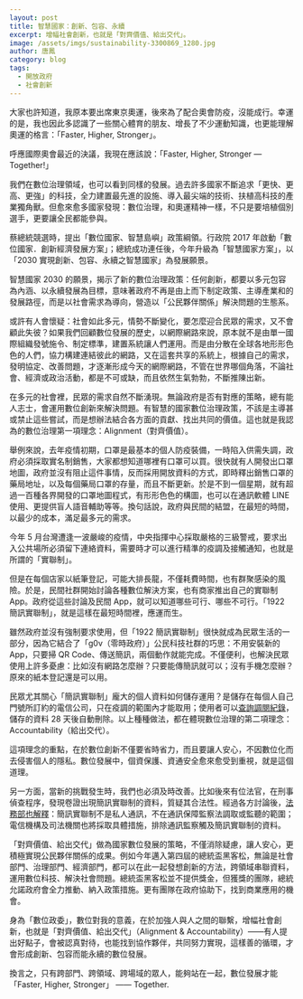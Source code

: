 ```yaml
---
layout: post
title: 智慧國家：創新、包容、永續
excerpt: 增幅社會創新，也就是「對齊價值、給出交代」。
image: /assets/imgs/sustainability-3300869_1280.jpg
author: 唐鳳
category: blog
tags: 
  - 開放政府
  - 社會創新
---
```


大家也許知道，我原本要出席東京奧運，後來為了配合奧會防疫，沒能成行。幸運的是，我也因此多認識了一些關心體育的朋友、增長了不少運動知識，也更能理解奧運的格言：「Faster, Higher, Stronger」。

呼應國際奧會最近的決議，我現在應該說：「Faster, Higher, Stronger — Together!」 

我們在數位治理領域，也可以看到同樣的發展。過去許多國家不斷追求「更快、更高、更強」的科技，全力建置最先進的設施、導入最尖端的技術、扶植高科技的產業獨角獸。但愈來愈多國家發現：數位治理，和奧運精神一樣，不只是要培植個別選手，更要讓全民都能參與。

蔡總統競選時，提出「數位國家、智慧島嶼」政策綱領。行政院 2017 年啟動「數位國家．創新經濟發展方案」；總統成功連任後，今年升級為「智慧國家方案」，以「2030 實現創新、包容、永續之智慧國家」為發展願景。

智慧國家 2030 的願景，揭示了新的數位治理政策：任何創新，都要以多元包容為內涵、以永續發展為目標，意味著政府不再是由上而下制定政策、主導產業和的發展路徑，而是以社會需求為導向，營造以「公民夥伴關係」解決問題的生態系。

或許有人會懷疑：社會如此多元，情勢不斷變化，要怎麼迎合民眾的需求，又不會顧此失彼？如果我們回顧數位發展的歷史，以網際網路來說，原本就不是由單一國際組織發號施令、制定標準，建置系統讓人們運用。而是由分散在全球各地形形色色的人們，協力構建連結彼此的網路，又在這套共享的系統上，根據自己的需求，發明協定、改善問題，才逐漸形成今天的網際網路，不管在世界哪個角落，不論社會、經濟或政治活動，都是不可或缺，而且依然生氣勃勃，不斷推陳出新。

在多元的社會裡，民眾的需求自然不斷湧現。無論政府是否有對應的策略，總有能人志士，會運用數位創新來解決問題。有智慧的國家數位治理政策，不該是主導甚或禁止這些嘗試，而是想辦法結合各方面的貢獻、找出共同的價值。這也就是我認為的數位治理第一項理念：Alignment（對齊價值）。

舉例來說，去年疫情初期，口罩是最基本的個人防疫裝備，一時陷入供需失調，政府必須採取實名制銷售，大家都想知道哪裡有口罩可以買。很快就有人開發出口罩地圖，政府並沒有阻止這件事情，反而採用開放資料的方式，即時釋出銷售口罩的藥局地址，以及每個藥局口罩的存量，而且不斷更新。於是不到一個星期，就有超過一百種各界開發的口罩地圖程式，有形形色色的構圖，也可以在通訊軟體 LINE 使用、更提供盲人語音輔助等等。換句話說，政府與民間的結盟，在最短的時間，以最少的成本，滿足最多元的需求。

今年 5 月台灣遭逢一波嚴峻的疫情，中央指揮中心採取嚴格的三級警戒，要求出入公共場所必須留下連絡資料，需要時才可以進行精準的疫調及接觸通知，也就是所謂的「實聯制」。

但是在每個店家以紙筆登記，可能大排長龍，不僅耗費時間，也有群聚感染的風險。於是，民間社群開始討論各種數位解決方案，也有商家推出自己的實聯制 App。政府從這些討論及民間 App，就可以知道哪些可行、哪些不可行。「1922 簡訊實聯制」，就是這樣在最短時間裡，應運而生。

雖然政府並沒有強制要求使用，但「1922 簡訊實聯制」很快就成為民眾生活的一部分，因為它結合了「g0v（零時政府）」公民科技社群的巧思：不用安裝新的 App，只要掃 QR Code、傳送簡訊，兩個動作就能完成。不僅便利，也解決民眾使用上許多憂慮：比如沒有網路怎麼辦？只要能傳簡訊就可以；沒有手機怎麼辦？原來的紙本登記還是可以用。

民眾尤其關心「簡訊實聯制」龐大的個人資料如何儲存運用？是儲存在每個人自己門號所訂約的電信公司，只在疫調的範圍內才能取用；使用者可以[查詢調閱紀錄](https://sms.1922.gov.tw/)，儲存的資料 28 天後自動刪除。以上種種做法，都在體現數位治理的第二項理念：Accountability（給出交代）。

這項理念的重點，在於數位創新不僅要省時省力，而且要讓人安心，不因數位化而去侵害個人的隱私。數位發展中，個資保護、資通安全愈來愈受到重視，就是這個道理。

另一方面，當新的挑戰發生時，我們也必須及時改善。比如後來有位法官，在刑事偵查程序，發現卷證出現簡訊實聯制的資料，質疑其合法性。經過各方討論後，[法務部也解釋](https://issuu.com/pdis.tw/docs/a11000000f_11004521780a0c_?e=30178544/87054578)：簡訊實聯制不是私人通訊，不在通訊保障監察法調取或監聽的範圍；電信機構及司法機關也將採取具體措施，排除通訊監察觸及簡訊實聯制的資料。

「對齊價值、給出交代」做為國家數位發展的策略，不僅消除疑慮，讓人安心，更積極實現公民夥伴關係的成果。例如今年邁入第四屆的總統盃黑客松，無論是社會部門、治理部門、經濟部門，都可以在此一起發想創新的方法，跨領域串聯資料，運用數位科技、解決社會問題。總統盃黑客松並不提供獎金，但獲獎的團隊，總統允諾政府會全力推動、納入政策措施。更有團隊在政府協助下，找到商業應用的機會。

身為「數位政委」，數位對我的意義，在於加強人與人之間的聯繫，增幅社會創新，也就是「對齊價值、給出交代」（Alignment & Accountability）——有人提出好點子，會被認真對待，也能找到協作夥伴，共同努力實現，這樣善的循環，才會形成創新、包容而能永續的數位發展。

換言之，只有跨部門、跨領域、跨場域的眾人，能夠站在一起，數位發展才能「Faster, Higher, Stronger」 —— Together.
